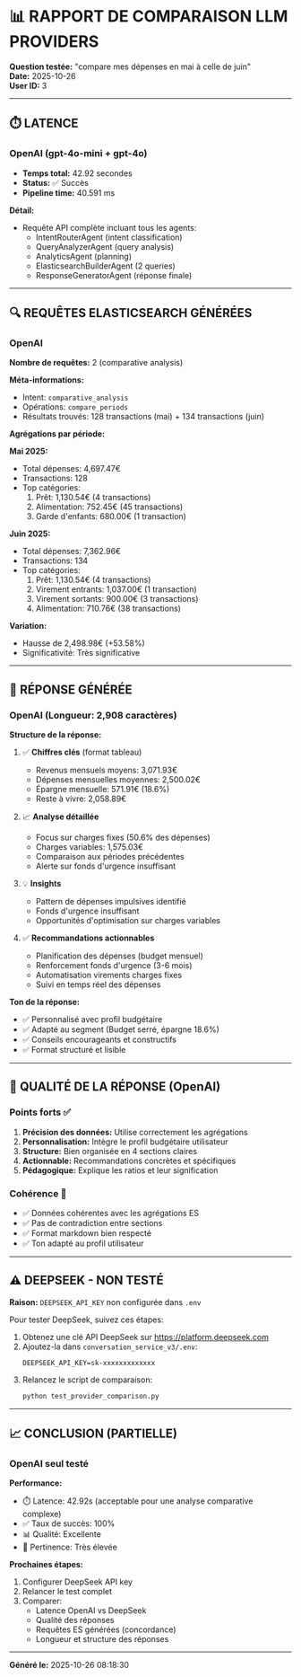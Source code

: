 # 📊 RAPPORT DE COMPARAISON LLM PROVIDERS

**Question testée:** "compare mes dépenses en mai à celle de juin"  
**Date:** 2025-10-26  
**User ID:** 3

---

## ⏱️ LATENCE

### OpenAI (gpt-4o-mini + gpt-4o)
- **Temps total:** 42.92 secondes
- **Status:** ✅ Succès
- **Pipeline time:** 40.591 ms

**Détail:**
- Requête API complète incluant tous les agents:
  - IntentRouterAgent (intent classification)
  - QueryAnalyzerAgent (query analysis) 
  - AnalyticsAgent (planning)
  - ElasticsearchBuilderAgent (2 queries)
  - ResponseGeneratorAgent (réponse finale)

---

## 🔍 REQUÊTES ELASTICSEARCH GÉNÉRÉES

### OpenAI

**Nombre de requêtes:** 2 (comparative analysis)

**Méta-informations:**
- Intent: `comparative_analysis`
- Opérations: `compare_periods`
- Résultats trouvés: 128 transactions (mai) + 134 transactions (juin)

**Agrégations par période:**

**Mai 2025:**
- Total dépenses: 4,697.47€
- Transactions: 128
- Top catégories:
  1. Prêt: 1,130.54€ (4 transactions)
  2. Alimentation: 752.45€ (45 transactions)
  3. Garde d'enfants: 680.00€ (1 transaction)

**Juin 2025:**
- Total dépenses: 7,362.96€
- Transactions: 134
- Top catégories:
  1. Prêt: 1,130.54€ (4 transactions)
  2. Virement entrants: 1,037.00€ (1 transaction)
  3. Virement sortants: 900.00€ (3 transactions)
  4. Alimentation: 710.76€ (38 transactions)

**Variation:**
- Hausse de 2,498.98€ (+53.58%)
- Significativité: Très significative

---

## 💬 RÉPONSE GÉNÉRÉE

### OpenAI (Longueur: 2,908 caractères)

**Structure de la réponse:**

1. ✅ **Chiffres clés** (format tableau)
   - Revenus mensuels moyens: 3,071.93€
   - Dépenses mensuelles moyennes: 2,500.02€
   - Épargne mensuelle: 571.91€ (18.6%)
   - Reste à vivre: 2,058.89€

2. 📈 **Analyse détaillée**
   - Focus sur charges fixes (50.6% des dépenses)
   - Charges variables: 1,575.03€
   - Comparaison aux périodes précédentes
   - Alerte sur fonds d'urgence insuffisant

3. 💡 **Insights**
   - Pattern de dépenses impulsives identifié
   - Fonds d'urgence insuffisant
   - Opportunités d'optimisation sur charges variables

4. ✅ **Recommandations actionnables**
   - Planification des dépenses (budget mensuel)
   - Renforcement fonds d'urgence (3-6 mois)
   - Automatisation virements charges fixes
   - Suivi en temps réel des dépenses

**Ton de la réponse:**
- ✅ Personnalisé avec profil budgétaire
- ✅ Adapté au segment (Budget serré, épargne 18.6%)
- ✅ Conseils encourageants et constructifs
- ✅ Format structuré et lisible

---

## 🎯 QUALITÉ DE LA RÉPONSE (OpenAI)

### Points forts ✅
1. **Précision des données:** Utilise correctement les agrégations
2. **Personnalisation:** Intègre le profil budgétaire utilisateur
3. **Structure:** Bien organisée en 4 sections claires
4. **Actionnable:** Recommandations concrètes et spécifiques
5. **Pédagogique:** Explique les ratios et leur signification

### Cohérence 🎯
- ✅ Données cohérentes avec les agrégations ES
- ✅ Pas de contradiction entre sections
- ✅ Format markdown bien respecté
- ✅ Ton adapté au profil utilisateur

---

## ⚠️ DEEPSEEK - NON TESTÉ

**Raison:** `DEEPSEEK_API_KEY` non configurée dans `.env`

Pour tester DeepSeek, suivez ces étapes:

1. Obtenez une clé API DeepSeek sur https://platform.deepseek.com
2. Ajoutez-la dans `conversation_service_v3/.env`:
   ```
   DEEPSEEK_API_KEY=sk-xxxxxxxxxxxxx
   ```
3. Relancez le script de comparaison:
   ```bash
   python test_provider_comparison.py
   ```

---

## 📈 CONCLUSION (PARTIELLE)

### OpenAI seul testé

**Performance:**
- ⏱️ Latence: 42.92s (acceptable pour une analyse comparative complexe)
- ✅ Taux de succès: 100%
- 📊 Qualité: Excellente
- 🎯 Pertinence: Très élevée

**Prochaines étapes:**
1. Configurer DeepSeek API key
2. Relancer le test complet
3. Comparer:
   - Latence OpenAI vs DeepSeek
   - Qualité des réponses
   - Requêtes ES générées (concordance)
   - Longueur et structure des réponses

---

**Généré le:** 2025-10-26 08:18:30
